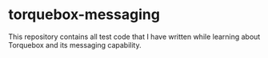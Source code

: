 torquebox-messaging
===================

This repository contains all test code that I have written while learning about Torquebox and its messaging capability.